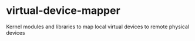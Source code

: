 # virtual-device-mapper
Kernel modules and libraries to map local virtual devices to remote physical devices
